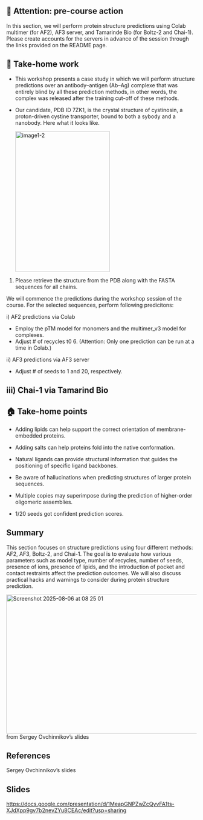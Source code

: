 ## 🚨 Attention: pre-course action

In this section, we will perform protein structure predictions using Colab multimer (for AF2), AF3 server, and Tamarinde Bio (for Boltz-2 and Chai-1). Please create accounts for the servers in advance of the session through the links provided on the README page.

##  📝 Take-home work

- This workshop presents a case study in which we will perform structure predictions over an antibody–antigen (Ab–Ag) complexe that was entirely blind by all these prediction methods, in other words, the complex was released after the training cut-off of these methods.

- Our candidate, PDB ID 7ZK1, is the crystal structure of cystinosin, a proton-driven cystine transporter, bound to both a sybody and a nanobody. Here what it looks like.

  <img width="250" height="371" alt="image1-2" src="https://github.com/user-attachments/assets/b822be23-8672-4e5e-89bb-221ef7bfc4f4" />


1) Please retrieve the structure from the PDB along with the FASTA sequences for all chains.

We will commence the predictions during the workshop session of the course. For the selected sequences, perform following predicitons:

i) AF2 predictions via Colab
   - Employ the pTM model for monomers and the multimer_v3 model for complexes.
   - Adjust # of recycles t0 6. (Attention: Only one prediction can be run at a time in Colab.)

ii) AF3 predictions via AF3 server
   - Adjust # of seeds to 1 and 20, respectively.

iii) Chai-1 via Tamarind Bio
   - 

   
## 🏠 Take-home points

- Adding lipids can help support the correct orientation of membrane-embedded proteins.

- Adding salts can help proteins fold into the native conformation.

- Natural ligands can provide structural information that guides the positioning of specific ligand backbones.

- Be aware of hallucinations when predicting structures of larger protein sequences.

- Multiple copies may superimpose during the prediction of higher-order oligomeric assemblies.

- 1/20 seeds got confident prediction scores.

## Summary

This section focuses on structure predictions using four different methods: AF2, AF3, Boltz-2,
and Chai-1. The goal is to evaluate how various parameters such as model type, number of recycles, number of seeds, presence of ions, presence of lipids, and the introduction of pocket and contact restraints affect the prediction outcomes. We will also discuss practical hacks and warnings to consider during protein structure prediction.

<img width="672" height="367" alt="Screenshot 2025-08-06 at 08 25 01" src="https://github.com/user-attachments/assets/90fc4ece-9bf8-48fc-9658-6fd830207281" />
 from Sergey Ovchinnikov’s slides

## References

Sergey Ovchinnikov’s slides

## Slides

https://docs.google.com/presentation/d/1MeapGNPZwZcQyvFA1ts-XJdXpp9gv7b2nevZYu8CEAc/edit?usp=sharing
